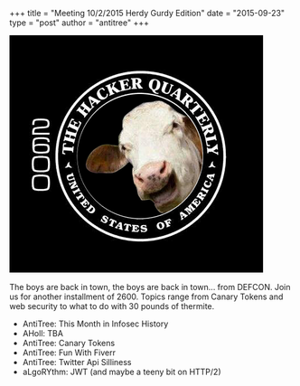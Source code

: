 +++
title = "Meeting 10/2/2015 Herdy Gurdy Edition"
date = "2015-09-23"
type = "post"
author = "antitree"
+++

![2600](/images/2600_yup.png)

The boys are back in town, the boys are back in town... from DEFCON. Join us for another installment of 2600. Topics range from Canary Tokens and web security to what to do with 30 pounds of thermite.  

* AntiTree: This Month in Infosec History
* AHoll: TBA
* AntiTree: Canary Tokens
* AntiTree: Fun With Fiverr
* AntiTree: Twitter Api Silliness
* aLgoRYthm: JWT (and maybe a teeny bit on HTTP/2) 
